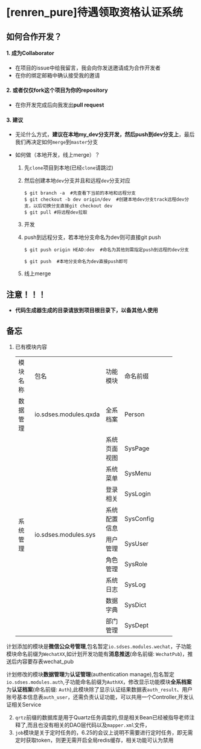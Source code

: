 ﻿# [renren_pure]待遇领取资格认证系统



## 如何合作开发？

#### 1. 成为Collaborator

* 在项目的issue中给我留言，我会向你发送邀请成为合作开发者
* 在你的绑定邮箱中确认接受我的邀请

#### 2. 或者仅仅fork这个项目为你的repository

* 在你开发完成后向我发出**pull request**

#### 3. 建议

* 无论什么方式，**建议在本地my_dev分支开发，然后push到dev分支上**，最后我们再决定如何`merge`到`master`分支

* 如何做（本地开发，线上merge）？

  1. 先`clone`项目到本地(已经`clone`请跳过)

  2. 然后创建本地`dev`分支并且和远程`dev`分支对应
     
     ```shell
     $ git branch -a  #先查看下当前的本地和远程分支
     $ git checkout -b dev origin/dev  #创建本地dev分支track远程dev分支，以后切换分支直接git checkout dev
     $ git pull #将远程dev拉取
     ```
     
  3. 开发
  
  4. push到远程分支，若本地分支命名为dev则可直接git push
     
     ```shell
     $ git push origin HEAD:dev  #命名为其他则需指定push到远程的dev分支
     ```
     
     ```shell
     $ git push  #本地分支命名为dev直接push即可
     ```
     
  5. 线上merge
## 注意！！！

* **代码生成器生成的目录请放到项目根目录下，以备其他人使用**

## 备忘

1. 已有模块内容

   <table style="border-collapse:
    collapse;table-layout:fixed;width:312pt" width="416" cellspacing="0" cellpadding="0" border="0">
    <colgroup><col style="width:54pt" width="72">
    <col style="mso-width-source:userset;mso-width-alt:5280;width:124pt" width="165">
    <col style="mso-width-source:userset;mso-width-alt:3328;width:78pt" width="104">
    <col style="mso-width-source:userset;mso-width-alt:2400;width:56pt" width="75">
    <col style="mso-width-source:userset;mso-width-alt:5056;width:119pt" width="158">
    <col style="mso-width-source:userset;mso-width-alt:1344;width:32pt" width="42">
    </colgroup><tbody><tr style="height:14.25pt" height="19">
     <td style="height:14.25pt;width:54pt" width="72" height="19">模块名称</td>
     <td style="width:124pt" width="165">包名</td>
     <td style="width:78pt" width="104">功能模块</td>
     <td style="width:56pt" width="75">命名前缀</td>
    </tr>
    <tr style="height:14.25pt" height="19">
     <td style="height:14.25pt" height="19">数据管理</td>
     <td>io.sdses.modules.qxda</td>
     <td>全系档案</td>
     <td>Person</td>
    </tr>
    <tr style="height:14.25pt" height="19">
     <td rowspan="9" class="xl65" style="height:128.25pt" height="171">系统管理</td>
     <td rowspan="9" class="xl65">io.sdses.modules.sys</td>
     <td>系统页面视图</td>
     <td>SysPage</td>
    </tr>
    <tr style="height:14.25pt" height="19">
     <td style="height:14.25pt" height="19">系统菜单</td>
     <td>SysMenu</td>
    </tr>
    <tr style="height:14.25pt" height="19">
     <td style="height:14.25pt" height="19">登录相关</td>
     <td>SysLogin</td>
    </tr>
    <tr style="height:14.25pt" height="19">
     <td style="height:14.25pt" height="19">系统配置信息</td>
     <td>SysConfig</td>
    </tr>
    <tr style="height:14.25pt" height="19">
     <td style="height:14.25pt" height="19">用户管理</td>
     <td>SysUser</td>
    </tr>
    <tr style="height:14.25pt" height="19">
     <td style="height:14.25pt" height="19">角色管理</td>
     <td>SysRole</td>
    </tr>
    <tr style="height:14.25pt" height="19">
     <td style="height:14.25pt" height="19">系统日志</td>
     <td>SysLog</td>
    </tr>
    <tr style="height:14.25pt" height="19">
     <td style="height:14.25pt" height="19">数据字典</td>
     <td>SysDict</td>
    </tr>
    <tr style="height:14.25pt" height="19">
     <td style="height:14.25pt" height="19">部门管理</td>
     <td>SysDept</td>
    </tr>
    <!--[if supportMisalignedColumns]-->
    <tr style="display:none" height="0">
     <td style="width:54pt" width="72"></td>
     <td style="width:124pt" width="165"></td>
     <td style="width:78pt" width="104"></td>
     <td style="width:56pt" width="75"></td>
    </tr>
    <!--[endif]-->
   </tbody></table>

计划添加的模块是**微信公众号管理**,包名暂定`io.sdses.modules.wechat`，子功能模块命名前缀为`WechatXX`,如计划开发功能有**消息推送**(命名前缀: `WechatPub`)，推送后内容要存表wechat_pub

计划修改的模块**数据管理**为**认证管理**(authentication manage),包名暂定`io.sdses.modules.auth`,子功能命名前缀为`AuthXX`，修改显示功能模块**全系档案**为**认证档案**(命名前缀: `Auth`),此模块除了显示认证结果数据表`auth_result`、用户账号基本信息表`auth_user`，还需负责认证功能，可以共用一个Controller,开发认证相关Service

2. `qrtz`前缀的数据库是用于Quartz任务调度的,但是相关Bean已经被指导老师注释了,而且也没有相关的DAO层代码以及`mapper.xml`文件，
3. `job`模块是关于定时任务的，6.25的会议上说明不需要进行定时任务，即无需定时获取token，则更无需开启全局redis缓存，相关功能可认为禁用

